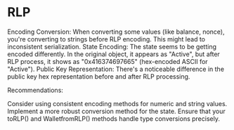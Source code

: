 # RLP
Encoding Conversion: When converting some values (like balance, nonce), you're converting to strings before RLP encoding. This might lead to inconsistent serialization.
State Encoding: The state seems to be getting encoded differently. In the original object, it appears as "Active", but after RLP process, it shows as "0x416374697665" (hex-encoded ASCII for "Active").
Public Key Representation: There's a noticeable difference in the public key hex representation before and after RLP processing.

Recommendations:

Consider using consistent encoding methods for numeric and string values.
Implement a more robust conversion method for the state.
Ensure that your toRLP() and WalletfromRLP() methods handle type conversions precisely.

